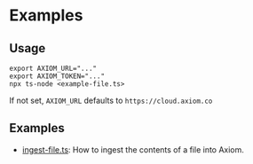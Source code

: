 # Examples

## Usage

```shell
export AXIOM_URL="..."
export AXIOM_TOKEN="..."
npx ts-node <example-file.ts>
```

If not set, `AXIOM_URL` defaults to `https://cloud.axiom.co`

## Examples

* [ingest-file.ts](ingest-file.ts): How to ingest the contents of a file into
  Axiom.
